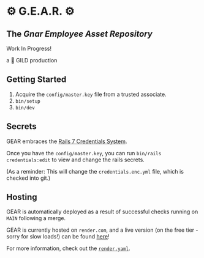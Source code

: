 # ⚙️ G.E.A.R. ⚙️

## The _Gnar Employee Asset Repository_

Work In Progress!

a 🥇 GILD production

## Getting Started

1. Acquire the `config/master.key` file from a trusted associate.
1. `bin/setup`
1. `bin/dev`

## Secrets

GEAR embraces the [Rails 7 Credentials System](https://edgeguides.rubyonrails.org/security.html#custom-credentials).

Once you have the `config/master.key`, you can run `bin/rails credentials:edit` to view and change the rails secrets.

(As a reminder: This will change the `credentials.enc.yml` file, which is checked into git.)

## Hosting

GEAR is automatically deployed as a result of successful checks running on `MAIN` following a merge.

GEAR is currently hosted on `render.com`, and a live version (on the free tier - sorry for slow loads!) can be found [here](https://gear-sa2b.onrender.com/)!

For more information, check out the [`render.yaml`](/render.yaml).
